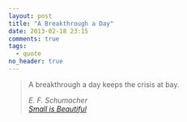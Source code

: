 ```yaml
---
layout: post
title: "A Breakthrough a Day"
date: 2013-02-18 23:15
comments: true
tags: 
  - quote
no_header: true
---
```


> A breakthrough a day keeps the crisis at bay.
>
> <cite>E. F. Schumacher<br>
> [Small is Beautiful](http://www.goodreads.com/book/show/1117634.Small_Is_Beautiful)</cite>